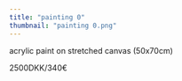 ```yaml
---
title: "painting 0"
thumbnail: "painting 0.png"
---
```

acrylic paint on stretched canvas (50x70cm)


2500DKK/340€